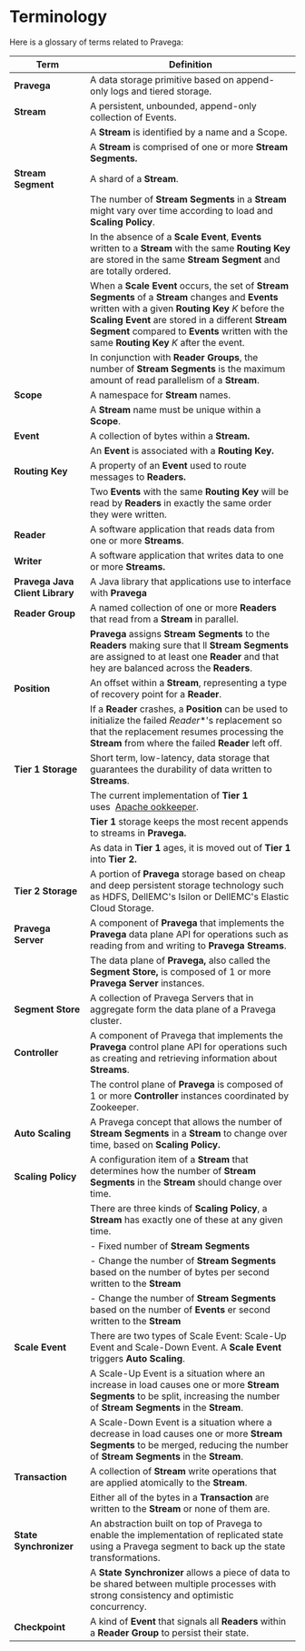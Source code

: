 Terminology
===========

Here is a glossary of terms related to Pravega:

| **Term**                        | **Definition**                                                                                                                                            |
|---------------------------------|-----------------------------------------------------------------------------------------------------------------------------------------------------------|
| **Pravega**                     | A data storage primitive based on append-only logs and tiered storage.                                                                                    |
| **Stream**                      | A persistent, unbounded, append-only collection of Events.                                                                                                |
|                                 | A **Stream** is identified by a name and a Scope.                                                                                                         |
|                                 | A **Stream** is comprised of one or more **Stream Segments.**                                                                                             |
| **Stream Segment**              | A shard of a **Stream**.                                                                                                                                  |
|                                 | The number of **Stream Segments** in a **Stream** might vary over time according to load and **Scaling Policy**.                                          |
|                                 | In the absence of a **Scale Event**, **Events** written to a **Stream** with the same **Routing Key** are stored in the same **Stream Segment** and are totally ordered.                                                                                                                                                           |
|                                 | When a **Scale Event** occurs, the set of **Stream Segments** of a **Stream** changes and **Events** written with a given **Routing Key** *K* before the **Scaling Event** are stored in a different **Stream Segment** compared to **Events** written with the same **Routing Key** *K* after the event.                                                                                                                                                          |
|                                 | In conjunction with **Reader Groups**, the number of **Stream Segments** is the maximum amount of read parallelism of a **Stream**.                                                                                                                                                         |
| **Scope**                       | A namespace for **Stream** names.                                                                                                                         |
|                                 | A **Stream** name must be unique within a **Scope**.                                                                                                                                                          |
| **Event**                       | A collection of bytes within a **Stream.**                                                                                                                |
|                                 | An **Event** is associated with a **Routing Key.**                                                                                                                                                          |
| **Routing Key**                 | A property of an **Event** used to route messages to **Readers.**                                                                                         |
|                                 | Two **Events** with the same **Routing Key** will be read by **Readers** in exactly the same order they were written.                                                                                                                                                          |
| **Reader**                      | A software application that reads data from one or more **Streams**.                                                                                      |
| **Writer**                      | A software application that writes data to one or more **Streams.**                                                                                       |
| **Pravega Java Client Library** | A Java library that applications use to interface with **Pravega**                                                                                        |
| **Reader Group**                | A named collection of one or more **Readers** that read from a **Stream** in parallel.                                                                    |
|                                 | **Pravega** assigns **Stream Segments** to the **Readers** making sure that ll **Stream Segments** are assigned to at least one **Reader** and that hey are balanced across the **Readers**.                                                                                                                                                          |
| **Position**                    | An offset within a **Stream**, representing a type of recovery point for a **Reader**.                                                                    |
|                                 | If a **Reader** crashes, a **Position** can be used to initialize the failed *Reader**'s replacement so that the replacement resumes processing the **Stream** from where the failed **Reader** left off.                                                                                                                                                          |
| **Tier 1 Storage**              | Short term, low-latency, data storage that guarantees the durability of data written to **Streams**.                                                      |
|                                 | The current implementation of **Tier 1** uses  [Apache ookkeeper](http://bookkeeper.apache.org/).                                                                                                                                                          |
|                                 | **Tier 1** storage keeps the most recent appends to streams in **Pravega.**                                                                                                                                                          |
|                                 | As data in **Tier 1** ages, it is moved out of **Tier 1** into **Tier 2.**                                                                                                                                                          |
| **Tier 2 Storage**              | A portion of **Pravega** storage based on cheap and deep persistent storage technology such as HDFS, DellEMC's Isilon or DellEMC's Elastic Cloud Storage. |
| **Pravega Server**              | A component of **Pravega** that implements the **Pravega** data plane API for operations such as reading from and writing to **Pravega Streams**.         |
|                                 | The data plane of **Pravega,** also called the **Segment Store,** is composed of 1 or more **Pravega Server** instances.                                                                                                                                                          |
| **Segment Store**               | A collection of Pravega Servers that in aggregate form the data plane of a Pravega cluster.                                                               |
| **Controller**                  | A component of Pravega that implements the **Pravega** control plane API for operations such as creating and retrieving information about **Streams**.    |
|                                 | The control plane of **Pravega** is composed of 1 or more **Controller** instances coordinated by Zookeeper.                                                                                                                                                          |
| **Auto Scaling**                | A Pravega concept that allows the number of **Stream Segments** in a **Stream** to change over time, based on **Scaling Policy.**                         |
| **Scaling Policy**              | A configuration item of a **Stream** that determines how the number of **Stream Segments** in the **Stream** should change over time.                     |
|                                 | There are three kinds of **Scaling Policy**, a **Stream** has exactly one of these at any given time.                                                                                                                                                          |
|                                 | - Fixed number of **Stream Segments**                                                                                                                                                        |
|                                 | - Change the number of **Stream Segments** based on the number of bytes per second written to the **Stream**                                                                                                                                                        |
|                                 | - Change the number of **Stream Segments** based on the number of **Events** er second written to the **Stream**                                                                                                                                                        |
| **Scale Event**                 | There are two types of Scale Event: Scale-Up Event and Scale-Down Event. A **Scale Event** triggers **Auto Scaling**.                                     |
|                                 | A Scale-Up Event is a situation where an increase in load causes one or more **Stream Segments** to be split, increasing the number of **Stream Segments** in the **Stream**.                                                                                                                                                           |
|                                 | A Scale-Down Event is a situation where a decrease in load causes one or more **Stream Segments** to be merged, reducing the number of **Stream Segments** in the **Stream**.                                                                                                                                                          |
| **Transaction**                 | A collection of **Stream** write operations that are applied atomically to the **Stream**.                                                                |
|                                 | Either all of the bytes in a **Transaction** are written to the **Stream** or none of them are.                                                                                                                                                          |
| **State Synchronizer**          | An abstraction built on top of Pravega to enable the implementation of replicated state using a Pravega segment to back up the state transformations.     |
|                                 | A **State Synchronizer** allows a piece of data to be shared between multiple processes with strong consistency and optimistic concurrency.                                                                                                                                                          |
| **Checkpoint**                  | A kind of **Event** that signals all **Readers** within a **Reader Group** to persist their state.                                                        |
